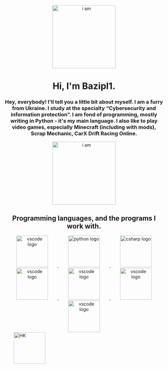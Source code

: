 <body>
    <div align="center">
        <img src="https://media.stickerswiki.app/foxflea/38698.512.webp" width="200" alt="i am">
        <h1>Hi, I'm Bazipl1.</h1><h3>
           Hey, everybody!
    I'll tell you a little bit about myself. I am a furry from Ukraine. I study at the specialty “Cybersecurity and information protection”.
    I am fond of programming, mostly writing in Python - it's my main language. I also like to play video games, especially Minecraft (including with mods), Scrap Mechanic, CarX Drift Racing Online. 
        </h3>
    </div>
    <div align="center">
        <img src="https://media.stickerswiki.app/foxflea/38709.512.webp" width="200" alt="i am">
        <h2>Programming languages, and the programs I work with.</h2>
      <a target="_blank" rel="noopener noreferrer" href="https://skillicons.dev/icons?i=vscode">
        <img src="https://skillicons.dev/icons?i=vscode" height="100" alt="vscode logo" style="margin: 0 30px;">
      </a>
      <a target="_blank" rel="noopener noreferrer" href="https://skillicons.dev/icons?i=py">
        <img src="https://skillicons.dev/icons?i=py" height="100" alt="python logo" style="margin: 0 30px;">
      </a>
      <a target="_blank" rel="noopener noreferrer" href="https://skillicons.dev/icons?i=cs">
        <img src="https://skillicons.dev/icons?i=cs" height="100" alt="csharp logo" style="margin: 0 30px;">
      </a>
      <a target="_blank" rel="noopener noreferrer" href="https://camo.githubusercontent.com/16edff857d92b7794d5f4241aa88b9db4463d06eb52b38624a5fe1cad1584e53/68747470733a2f2f736b696c6c69636f6e732e6465762f69636f6e733f693d6a73">
        <img src="https://camo.githubusercontent.com/16edff857d92b7794d5f4241aa88b9db4463d06eb52b38624a5fe1cad1584e53/68747470733a2f2f736b696c6c69636f6e732e6465762f69636f6e733f693d6a73" height="100" alt="vscode logo" style="margin: 0 30px;">
      </a>
      <a target="_blank" rel="noopener noreferrer" href="https://tweaked.cc/pack-26318f36.png">
        <img src="https://tweaked.cc/pack-26318f36.png" height="100" alt="vscode logo" style="margin: 0 30px;">
      </a>
      <a target="_blank" rel="noopener noreferrer" href="https://upload.wikimedia.org/wikipedia/commons/thumb/6/61/HTML5_logo_and_wordmark.svg/250px-HTML5_logo_and_wordmark.svg.png">
        <img src="https://upload.wikimedia.org/wikipedia/commons/thumb/6/61/HTML5_logo_and_wordmark.svg/250px-HTML5_logo_and_wordmark.svg.png" height="100" alt="vscode logo" style="margin: 0 30px;">
      </a>
      <a target="_blank" rel="noopener noreferrer" href="https://upload.wikimedia.org/wikipedia/commons/thumb/d/d5/CSS3_logo_and_wordmark.svg/60px-CSS3_logo_and_wordmark.svg.png">
        <img src="https://upload.wikimedia.org/wikipedia/commons/thumb/d/d5/CSS3_logo_and_wordmark.svg/60px-CSS3_logo_and_wordmark.svg.png" height="100" alt="vscode logo" style="margin: 0 30px;">
      </a>
    </div>
    <div>
        <img src="https://media1.tenor.com/m/aW1paWTKpZMAAAAd/%D1%85%D0%B0%D0%BA%D0%B5%D1%80%D1%8B-hackers.gif" height="100" alt="HK" style="margin: 0 30px;">
    </div>
</body>
